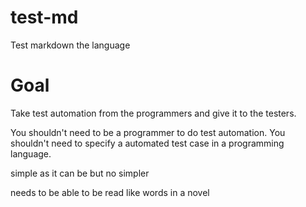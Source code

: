 # test-md

Test markdown the language



# Goal

Take test automation from the programmers and give it to the testers.

You shouldn't need to be a programmer to do test automation.  You shouldn't need to specify a automated test case in a 
programming language.



simple as it can be but no simpler

needs to be able to be read like words in a novel



